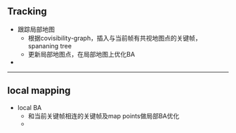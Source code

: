 ## Tracking

+ 跟踪局部地图
  + 根据covisibility-graph，插入与当前帧有共视地图点的关键帧，spananing tree 
  + 更新局部地图点，在局部地图上优化BA
+ 

_________________

## local mapping

+ local BA
  + 和当前关键帧相连的关键帧及map points做局部BA优化
  + 